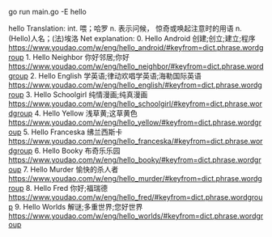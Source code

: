 go run main.go -E hello

hello
Translation:
	int. 喂；哈罗
	n. 表示问候， 惊奇或唤起注意时的用语
	n. (Hello)人名；(法)埃洛
Net explanation:
	0. Hello Android	创建;创立;建立;程序
	https://www.youdao.com/w/eng/hello_android/#keyfrom=dict.phrase.wordgroup
	1. Hello Neighbor	你好邻居;你好
	https://www.youdao.com/w/eng/hello_neighbor/#keyfrom=dict.phrase.wordgroup
	2. Hello English	学英语;律动欢唱学英语;海勒国际英语
	https://www.youdao.com/w/eng/hello_english/#keyfrom=dict.phrase.wordgroup
	3. Hello Schoolgirl	纯情漫画;纯真漫画
	https://www.youdao.com/w/eng/hello_schoolgirl/#keyfrom=dict.phrase.wordgroup
	4. Hello Yellow	浅草黄;这草黄色
	https://www.youdao.com/w/eng/hello_yellow/#keyfrom=dict.phrase.wordgroup
	5. Hello Franceska	绋兰西斯卡
	https://www.youdao.com/w/eng/hello_franceska/#keyfrom=dict.phrase.wordgroup
	6. Hello Booky	布奇乐乐园
	https://www.youdao.com/w/eng/hello_booky/#keyfrom=dict.phrase.wordgroup
	7. Hello Murder	愉快的杀人者
	https://www.youdao.com/w/eng/hello_murder/#keyfrom=dict.phrase.wordgroup
	8. Hello Fred	你好;福瑞德
	https://www.youdao.com/w/eng/hello_fred/#keyfrom=dict.phrase.wordgroup
	9. Hello Worlds	解谜;多重世界;您好世界
	https://www.youdao.com/w/eng/hello_worlds/#keyfrom=dict.phrase.wordgroup


          
